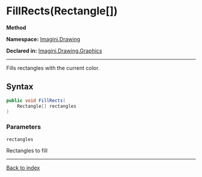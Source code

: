 # FillRects(Rectangle[])

**Method**

**Namespace:** [Imagini.Drawing](Imagini.Drawing.md)

**Declared in:** [Imagini.Drawing.Graphics](Imagini.Drawing.Graphics.md)

------



Fills rectangles with the current color.


## Syntax

```csharp
public void FillRects(
	Rectangle[] rectangles
)
```

### Parameters

`rectangles`

Rectangles to fill

------

[Back to index](index.md)